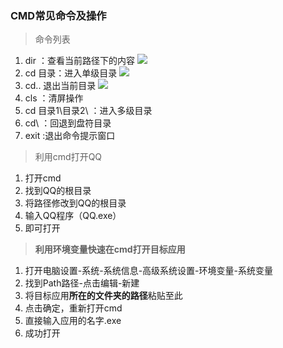 ### CMD常见命令及操作
>命令列表  

1. dir ：查看当前路径下的内容
![](dir.png)
2. cd 目录：进入单级目录
![](cd.png)	
3. cd..  退出当前目录
![](cd2.png)
4. cls  ：清屏操作
5. cd 目录1\目录2\   ：进入多级目录
6. cd\  ：回退到盘符目录
7. exit  :退出命令提示窗口


>利用cmd打开QQ  

1. 打开cmd
2. 找到QQ的根目录
3. 将路径修改到QQ的根目录
4. 输入QQ程序（QQ.exe）
5. 即可打开

>**利用环境变量快速在cmd打开目标应用**

1. 打开电脑设置-系统-系统信息-高级系统设置-环境变量-系统变量
2. 找到Path路径-点击编辑-新建
3. 将目标应用**所在的文件夹的路径**粘贴至此
4. 点击确定，重新打开cmd
5. 直接输入应用的名字.exe
6. 成功打开
